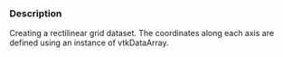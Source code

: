 ### Description

Creating a rectilinear grid dataset. The coordinates along each axis are defined using an instance of vtkDataArray.

